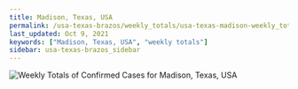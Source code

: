 ```yaml
---
title: Madison, Texas, USA
permalink: /usa-texas-brazos/weekly_totals/usa-texas-madison-weekly_totals.html
last_updated: Oct 9, 2021
keywords: ["Madison, Texas, USA", "weekly totals"]
sidebar: usa-texas-brazos_sidebar
---
```


![Weekly Totals of Confirmed Cases for Madison, Texas, USA](/covid_tracker/images/graphs/usa-texas-madison-weekly_totals_graph.png)
